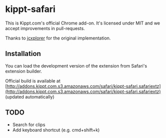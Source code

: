 # kippt-safari

This is Kippt.com's official Chrome add-on. It's licensed under MIT and we accept improvements in pull-requests.

Thanks to [jcxplorer](https://github.com/jcxplorer) for the original implementation.

## Installation

You can load the development version of the extension from Safari's extension builder.

Official build is available at [http://addons.kippt.com.s3.amazonaws.com/safari/kippt-safari.safariextz](http://addons.kippt.com.s3.amazonaws.com/safari/kippt-safari.safariextz) (updated automatically)

## TODO

* Search for clips
* Add keyboard shortcut (e.g. cmd+shift+k)

